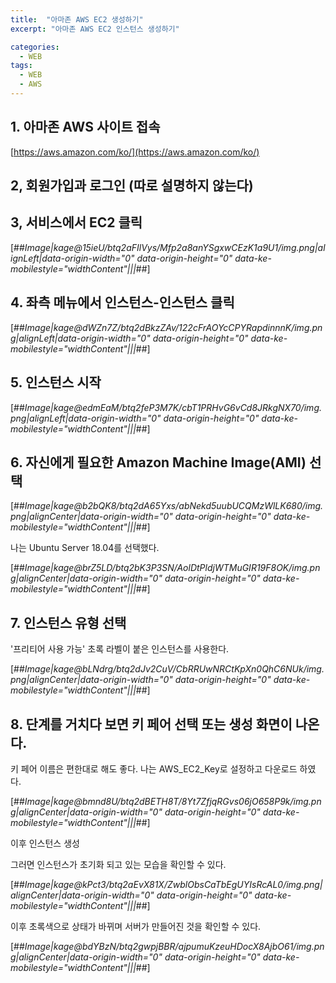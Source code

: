 ```yaml
---
title:  "아마존 AWS EC2 생성하기"
excerpt: "아마존 AWS EC2 인스턴스 생성하기"

categories:
  - WEB
tags:
  - WEB
  - AWS
---
```


## 1. 아마존 AWS 사이트 접속
[https://aws.amazon.com/ko/](https://aws.amazon.com/ko/)

## 2, 회원가입과 로그인 (따로 설명하지 않는다)

## 3, 서비스에서 EC2 클릭

[##_Image|kage@15ieU/btq2aFIlVys/Mfp2a8anYSgxwCEzK1a9U1/img.png|alignLeft|data-origin-width="0" data-origin-height="0" data-ke-mobilestyle="widthContent"|||_##]

## 4. 좌측 메뉴에서 인스턴스-인스턴스 클릭

[##_Image|kage@dWZn7Z/btq2dBkzZAv/122cFrAOYcCPYRapdinnnK/img.png|alignLeft|data-origin-width="0" data-origin-height="0" data-ke-mobilestyle="widthContent"|||_##]

## 5. 인스턴스 시작

[##_Image|kage@edmEaM/btq2feP3M7K/cbT1PRHvG6vCd8JRkgNX70/img.png|alignLeft|data-origin-width="0" data-origin-height="0" data-ke-mobilestyle="widthContent"|||_##]

## 6. 자신에게 필요한 Amazon Machine Image(AMI) 선택

[##_Image|kage@b2bQK8/btq2dA65Yxs/abNekd5uubUCQMzWlLK680/img.png|alignCenter|data-origin-width="0" data-origin-height="0" data-ke-mobilestyle="widthContent"|||_##]

나는 Ubuntu Server 18.04를 선택했다.

[##_Image|kage@brZ5LD/btq2bK3P3SN/AolDtPldjWTMuGIR19F8OK/img.png|alignCenter|data-origin-width="0" data-origin-height="0" data-ke-mobilestyle="widthContent"|||_##]

## 7. 인스턴스 유형 선택

'프리티어 사용 가능' 초록 라벨이 붙은 인스턴스를 사용한다.

[##_Image|kage@bLNdrg/btq2dJv2CuV/CbRRUwNRCtKpXn0QhC6NUk/img.png|alignCenter|data-origin-width="0" data-origin-height="0" data-ke-mobilestyle="widthContent"|||_##]

## 8. 단계를 거치다 보면 키 페어 선택 또는 생성 화면이 나온다.

키 페어 이름은 편한대로 해도 좋다. 나는 AWS\_EC2\_Key로 설정하고 다운로드 하였다.

[##_Image|kage@bmnd8U/btq2dBETH8T/8Yt7ZfjqRGvs06jO658P9k/img.png|alignCenter|data-origin-width="0" data-origin-height="0" data-ke-mobilestyle="widthContent"|||_##]

이후 인스턴스 생성

그러면 인스턴스가 초기화 되고 있는 모습을 확인할 수 있다.

[##_Image|kage@kPct3/btq2aEvX81X/ZwblObsCaTbEgUYIsRcAL0/img.png|alignCenter|data-origin-width="0" data-origin-height="0" data-ke-mobilestyle="widthContent"|||_##]

이후 초록색으로 상태가 바뀌며 서버가 만들어진 것을 확인할 수 있다.

[##_Image|kage@bdYBzN/btq2gwpjBBR/ajpumuKzeuHDocX8AjbO61/img.png|alignCenter|data-origin-width="0" data-origin-height="0" data-ke-mobilestyle="widthContent"|||_##]